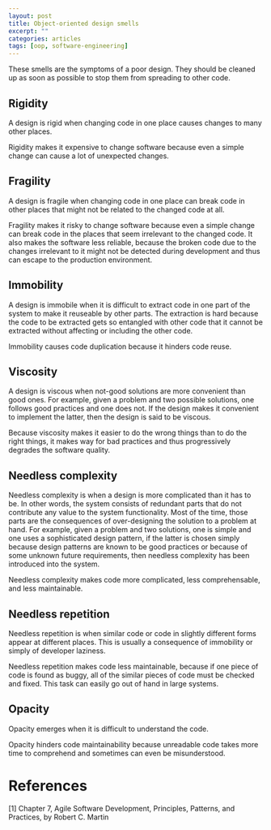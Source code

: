 ```yaml
---
layout: post
title: Object-oriented design smells
excerpt: ""
categories: articles
tags: [oop, software-engineering]
---
```


These smells are the symptoms of a poor design. They should be cleaned up as soon as possible to stop them from spreading to other code.

## Rigidity

A design is rigid when changing code in one place causes changes to many other places.

Rigidity makes it expensive to change software because even a simple change can cause a lot of unexpected changes.

## Fragility

A design is fragile when changing code in one place can break code in other places that might not be related to the changed code at all.

Fragility makes it risky to change software because even a simple change can break code in the places that seem irrelevant to the changed code. It also makes the software less reliable, because the broken code due to the changes irrelevant to it might not be detected during development and thus can escape to the production environment.

## Immobility

A design is immobile when it is difficult to extract code in one part of the system to make it reuseable by other parts. The extraction is hard because the code to be extracted gets so entangled with other code that it cannot be extracted without affecting or including the other code.

Immobility causes code duplication because it hinders code reuse.

## Viscosity

A design is viscous when not-good solutions are more convenient than good ones. For example, given a problem and two possible solutions, one follows good practices and one does not. If the design makes it convenient to implement the latter, then the design is said to be viscous.

Because viscosity makes it easier to do the wrong things than to do the right things, it makes way for bad practices and thus progressively degrades the software quality.

## Needless complexity

Needless complexity is when a design is more complicated than it has to be. In other words, the system consists of redundant parts that do not contribute any value to the system functionality. Most of the time, those parts are the consequences of over-designing the solution to a problem at hand. For example, given a problem and two solutions, one is simple and one uses a sophisticated design pattern, if the latter is chosen simply because design patterns are known to be good practices or because of some unknown future requirements, then needless complexity has been introduced into the system.

Needless complexity makes code more complicated, less comprehensable, and less maintainable.

## Needless repetition

Needless repetition is when similar code or code in slightly different forms appear at different places. This is usually a consequence of immobility or simply of developer laziness.

Needless repetition makes code less maintainable, because if one piece of code is found as buggy, all of the similar pieces of code must be checked and fixed. This task can easily go out of hand in large systems.

## Opacity

Opacity emerges when it is difficult to understand the code.

Opacity hinders code maintainability because unreadable code takes more time to comprehend and sometimes can even be misunderstood.

# References

[1] Chapter 7, Agile Software Development, Principles, Patterns, and Practices, by Robert C. Martin
